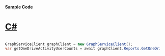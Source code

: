 #### Sample Code
# [C#](#tab/Csharp)

```C#

GraphServiceClient graphClient = new GraphServiceClient();
var getOneDriveActivityUserCounts = await graphClient.Reports.GetOneDriveActivityUserCounts.Request().GetAsync();

```